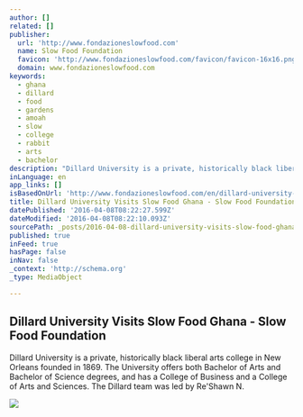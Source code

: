 ```yaml
---
author: []
related: []
publisher:
  url: 'http://www.fondazioneslowfood.com'
  name: Slow Food Foundation
  favicon: 'http://www.fondazioneslowfood.com/favicon/favicon-16x16.png'
  domain: www.fondazioneslowfood.com
keywords:
  - ghana
  - dillard
  - food
  - gardens
  - amoah
  - slow
  - college
  - rabbit
  - arts
  - bachelor
description: "Dillard University is a private, historically black liberal arts college in New Orleans founded in 1869. The University offers both Bachelor of Arts and Bachelor of Science degrees, and has a College of Business and a College of Arts and Sciences. The Dillard team was led by Re'Shawn N."
inLanguage: en
app_links: []
isBasedOnUrl: 'http://www.fondazioneslowfood.com/en/dillard-university-visits-slow-food-ghana/'
title: Dillard University Visits Slow Food Ghana - Slow Food Foundation
datePublished: '2016-04-08T08:22:27.599Z'
dateModified: '2016-04-08T08:22:10.093Z'
sourcePath: _posts/2016-04-08-dillard-university-visits-slow-food-ghana-slow-food-founda.md
published: true
inFeed: true
hasPage: false
inNav: false
_context: 'http://schema.org'
_type: MediaObject

---
```

<article style=""><h1>Dillard University Visits Slow Food Ghana - Slow Food Foundation</h1><p>Dillard University is a private, historically black liberal arts college in New Orleans founded in 1869. The University offers both Bachelor of Arts and Bachelor of Science degrees, and has a College of Business and a College of Arts and Sciences. The Dillard team was led by Re'Shawn N.</p><img src="http://cdn.fondazioneslowfood.it/wp-content/uploads/2016/04/universita_dillard.jpg" /></article>